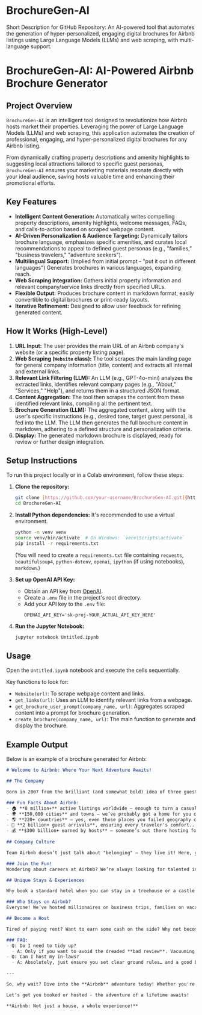 # BrochureGen-AI
Short Description for GitHub Repository: An AI-powered tool that automates the generation of hyper-personalized, engaging digital brochures for Airbnb listings using Large Language Models (LLMs) and web scraping, with multi-language support.



# BrochureGen-AI: AI-Powered Airbnb Brochure Generator

## Project Overview

`BrochureGen-AI` is an intelligent tool designed to revolutionize how Airbnb hosts market their properties. Leveraging the power of Large Language Models (LLMs) and web scraping, this application automates the creation of professional, engaging, and hyper-personalized digital brochures for any Airbnb listing.

From dynamically crafting property descriptions and amenity highlights to suggesting local attractions tailored to specific guest personas, `BrochureGen-AI` ensures your marketing materials resonate directly with your ideal audience, saving hosts valuable time and enhancing their promotional efforts.

## Key Features

* **Intelligent Content Generation:** Automatically writes compelling property descriptions, amenity highlights, welcome messages, FAQs, and calls-to-action based on scraped webpage content.
* **AI-Driven Personalization & Audience Targeting:** Dynamically tailors brochure language, emphasizes specific amenities, and curates local recommendations to appeal to defined guest personas (e.g., "families," "business travelers," "adventure seekers").
* **Multilingual Support:** (Implied from initial prompt - "put it out in different languages") Generates brochures in various languages, expanding reach.
* **Web Scraping Integration:** Gathers initial property information and relevant company/service links directly from specified URLs.
* **Flexible Output:** Produces brochure content in markdown format, easily convertible to digital brochures or print-ready layouts.
* **Iterative Refinement:** Designed to allow user feedback for refining generated content.

## How It Works (High-Level)

1.  **URL Input:** The user provides the main URL of an Airbnb company's website (or a specific property listing page).
2.  **Web Scraping (`Website` class):** The tool scrapes the main landing page for general company information (title, content) and extracts all internal and external links.
3.  **Relevant Link Filtering (LLM):** An LLM (e.g., GPT-4o-mini) analyzes the extracted links, identifies relevant company pages (e.g., "About," "Services," "Help"), and returns them in a structured JSON format.
4.  **Content Aggregation:** The tool then scrapes the content from these identified relevant links, compiling all the pertinent text.
5.  **Brochure Generation (LLM):** The aggregated content, along with the user's specific instructions (e.g., desired tone, target guest persona), is fed into the LLM. The LLM then generates the full brochure content in markdown, adhering to a defined structure and personalization criteria.
6.  **Display:** The generated markdown brochure is displayed, ready for review or further design integration.

## Setup Instructions

To run this project locally or in a Colab environment, follow these steps:

1.  **Clone the repository:**
    ```bash
    git clone [https://github.com/your-username/BrochureGen-AI.git](https://github.com/your-username/BrochureGen-AI.git)
    cd BrochureGen-AI
    ```
2.  **Install Python dependencies:**
    It's recommended to use a virtual environment.
    ```bash
    python -m venv venv
    source venv/bin/activate  # On Windows: `venv\Scripts\activate`
    pip install -r requirements.txt
    ```
    (You will need to create a `requirements.txt` file containing `requests`, `beautifulsoup4`, `python-dotenv`, `openai`, `ipython` (if using notebooks), `markdown`.)

3.  **Set up OpenAI API Key:**
    * Obtain an API key from [OpenAI](https://platform.openai.com/account/api-keys).
    * Create a `.env` file in the project's root directory.
    * Add your API key to the `.env` file:
        ```
        OPENAI_API_KEY='sk-proj-YOUR_ACTUAL_API_KEY_HERE'
        ```

4.  **Run the Jupyter Notebook:**
    ```bash
    jupyter notebook Untitled.ipynb
    ```

## Usage

Open the `Untitled.ipynb` notebook and execute the cells sequentially.

Key functions to look for:

* `Website(url)`: To scrape webpage content and links.
* `get_links(url)`: Uses an LLM to identify relevant links from a webpage.
* `get_brochure_user_prompt(company_name, url)`: Aggregates scraped content into a prompt for brochure generation.
* `create_brochure(company_name, url)`: The main function to generate and display the brochure.

## Example Output

Below is an example of a brochure generated for Airbnb:

```markdown
# Welcome to Airbnb: Where Your Next Adventure Awaits!

## The Company

Born in 2007 from the brilliant (and somewhat bold) idea of three guests snuggling in a San Francisco living room, **Airbnb** has skyrocketed into a global lodging phenomenon that has over **5 million hosts**. Imagine a world where your next roommate could be a charming local in Paris, a beach bum in Bali, or even a raccoon in someone’s backyard. Kidding! It’s mostly just great hosts and amazing stays. 

### Fun Facts About Airbnb:
- 🏠 **8 million+** active listings worldwide – enough to turn a casual traveler into a seasoned couch connoisseur.
- 🌍 **150,000 cities** and towns – we’ve probably got a home for you on that one little street in the middle of nowhere!
- 🌎 **220+ countries** – yes, even those places you failed geography on!
- 🎉 **2 billion+ guest arrivals**, ensuring every traveler's comfort... and the occasional awkward encounter.
- 💰 **$300 billion+ earned by hosts** – someone’s out there hosting for their 5th yacht!
  
## Company Culture

Team Airbnb doesn’t just talk about "belonging" – they live it! Here, you’ll find fosters of creativity, adventurers, and dare we say, some world-class couch surfers! We value authenticity and uniqueness, just like our listings. Whether you’re in charge of the ad campaign or just making sure the coffee stays warm (you bet it’s craft brews), we embrace a laid-back but driven atmosphere where innovation flows faster than a double-shot espresso.

### Join the Fun!
Wondering about careers at Airbnb? We’re always looking for talented individuals who think outside the box... or maybe they just want to throw a sleeping bag inside it. From staging homes to designing the next big community experience, your adventurous spirit is welcome here, as long as you observe our only rule: **No bringing your pet alligator to work**.

## Unique Stays & Experiences

Why book a standard hotel when you can stay in a treehouse or a castle (seriously)? Whether it’s **mountain cabins**, **beachfront bungalows**, or just about every other unique habitable structure you can think of, there’s an Airbnb for you. Not only do you share a space, but you can also share experiences! Surfing lessons? Check. Cooking with locals? Double check. Karaoke night in the basement? Only if you can hold a tune! 

### Who Stays on Airbnb? 
Everyone! We’ve hosted millionaires on business trips, families on vacation, and even that one couple who really, really wanted to recreate their favorite rom-com in a 200-year-old lighthouse. 

## Become a Host

Tired of paying rent? Want to earn some cash on the side? Why not become a host? You could be the next proud owner of a **Hostial**! (That’s not a real word, but we can dream.) It’s as easy as making some coffee and leaving out cookies — just say who needs cleaning fees?

### FAQ: 
- Q: Do I need to tidy up? 
  - A: Only if you want to avoid the dreaded **bad review**. Vacuuming is a must!
- Q: Can I host my in-laws?
  - A: Absolutely, just ensure you set clear ground rules… and a good bottle of wine!

---

So, why wait? Dive into the **Airbnb** adventure today! Whether you're a traveler looking for a cozy nook or a creative host ready to invite the world, you belong here. 

Let's get you booked or hosted - the adventure of a lifetime awaits! 

**Airbnb: Not just a house, a whole experience!**
